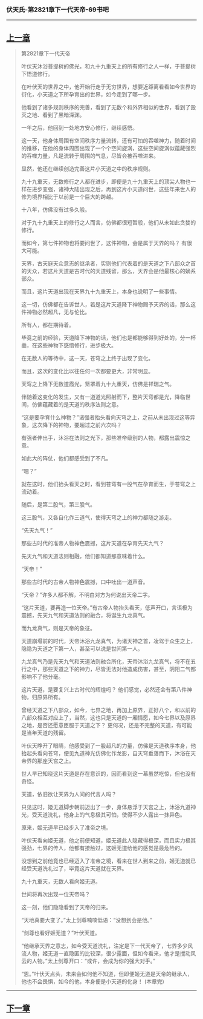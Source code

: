 ### 伏天氏-第2821章下一代天帝-69书吧

--------
[上一章](./401742f42cada716ba5b4b7c3efbb114.md)
--------


>
>
>
>第2821章下一代天帝
>
>叶伏天沐浴菩提树的佛光，和九十九重天上的所有修行之人一样，于菩提树下悟道修行。
>
>在叶伏天的世界之中，他开始行走于无穷世界，想要近距离看看如今世界的衍化，小天道之下所孕育出的世界，如今走到了哪一步。
>
>他看到了诸多规则秩序的完善，看到了无数个和外界相似的世界，看到了毁灭之地、看到了黑暗深渊。
>
>一年之后，他回到一处地方安心修行，继续感悟。
>
>这一天，他身体周围有空间秩序力量流转，还有可怕的吞噬神力，随着时间的推移，在他的身体周围出现了一个个空间旋涡，这些空间旋涡似蕴藏强烈的吞噬力量，凡是流转于周围的气息，尽皆会被吞噬进来。
>
>显然，他还在继续创造完善这片小天道之中的秩序规则。
>
>九十九重天，无数修行之人都在进步，即便是九十九重天上的顶尖人物也一样在进步变强，诸神大陆出现之后，再到这片小天道问世，这些年来世人的修为境界相比于以前是一个巨大的跨越。
>
>十八年，仿佛没有过多久般。
>
>对于九十九重天上的修行之人而言，仿佛都很短暂般，他们从未如此贪婪的修行。
>
>而如今，第七件神物也将要问世了，这件神物，会是属于天界的吗？
>有很大可能。
>
>天界，古天庭天众意志的继承者，实则他们代表着的是天道之下八部众之首的天众，若这片天道是古时代的天道残留，那么，天界会是他最核心的嫡系部众。
>
>而且，这片天道出现在天界九十九重天上，本身也说明了一些事情。
>
>这一切，仿佛都在告诉世人，若是这片天道降下神物赐予天界的话，那么这件神物必然超凡，无与伦比。
>
>所有人，都在期待着。
>
>毕竟之前的经验，天道降下神物的话，他们也是都能够得到好处的，分一杯羹，在这些神物下感悟修行，进步极大。
>
>在无数人的等待中，这一天，苍穹之上终于出现了变化。
>
>而且，这次的变化比以往任何一次都要更大，非常明显。
>
>天穹之上降下无数道霞光，笼罩着九十九重天，仿佛是祥瑞之气。
>
>伴随着这变化的发生，又有一道道光照射而下，整片天穹都是光，降临世间，仿佛蕴藏着的是天道的秩序法则之意。
>
>“这是要孕育什么神物？”诸强者抬头看向天穹之上，之前从未出现过这等异象，这次降下的神物，要超过之前六次吗？
>
>有强者伸出手，沐浴在法则之光下，那些准帝级别的人物，都露出震惊之意。
>
>如此大的阵仗，他们都感受到了不凡。
>
>“嗯？”
>
>就在这时，他们抬头看天之时，看到苍穹有一股气在孕育而生，于苍穹之上流动着。
>
>随后，是第二股气，第三股气。
>
>这三股气，又各自化作三道气，使得天穹之上的神力都随之游走。
>
>“先天九气！”
>
>那些古时代的准帝人物神色震撼，这片天道在孕育先天九气？
>
>先天九气和天道法则相融，他们都知道那意味着什么。
>
>“天帝！”
>
>那些古时代的古帝人物神色震撼，口中吐出一道声音。
>
>“天帝？”许多人都不解，不明白对方为何说出天帝二字。
>
>“这片天道，要再造一位天帝。”有古帝人物抬头看天，低声开口，言语极为震撼，先天九气和天道法则的融合，将诞生九龙真气。
>
>而九龙真气，则是天帝的象征。
>
>天道崩塌前的时代，天帝沐浴九龙真气，为诸天神之首，凌驾于众生之上，隐隐为天道之下第一人，甚至可以说是世间第一人。
>
>九龙真气乃是先天九气和天道法则融合所化，天帝沐浴九龙真气，将不在五行之中，那些天道之下的神力，尽皆无法对他造成伤害，甚至，阴阳二气都影响不了他分毫。
>
>这片天道，是要复兴上古时代的辉煌吗？
>他们感觉，必然还会有第八件神物，归原界所有。
>
>曾经天道之下八部众，如今，七界之地，再加上原界，正好八个，和以前的八部众相互对应上了，当然，这也只是天道的一厢情愿，如今七界以及原界之地，是否还愿意臣服于天道之下？
>更何况，还是不完整的天道，有可能是当年天道的残留。
>
>叶伏天睁开了眼睛，他感受到了一股超凡的力量，仿佛是天道秩序本身，他抬起头看向苍穹，便见九道神光仿佛化作龙影，自天穹垂落而下，沐浴在天帝界的那座天宫之上。
>
>世人早已知晓这片天道是存在意识的，因而看到这一幕虽然吃惊，但也没有奇怪。
>
>天道，依旧欲让天界为人间的代言人吗？
>
>只见这时，姬无道脚步朝前迈出了一步，身体悬浮于天宫之上，沐浴九道神光，受天道洗礼，他身上的气息极其可怕，使得不少人露出一抹异色。
>
>原来，姬无道早已经步入了准帝之境。
>
>叶伏天看向姬无道，他之前便知道，姬无道此人隐藏得极深，而且实力极其强劲，七界的传人，他都有接触过，这姬无道给他的感觉是最危险的。
>
>没想到之前他竟也已经迈入了准帝之境，看来在世人到来之前，姬无道就已经受天道洗礼过了，毕竟这片天道就在天界。
>
>九十九重天，无数人看向姬无道。
>
>世间将再次出现一位天帝吗？
>
>这一刻，他们隐隐看到了天帝的归来。
>
>“天地真要大变了。”太上剑尊喃喃低语：“没想到会是他。”
>
>“剑尊也看好姬无道？”叶伏天道。
>
>“他继承天界之意志，如今受天道洗礼，注定是下一代天帝了，七界多少风流人物，姬无道一直隐匿的比较深，很少露面，但如今看来，他才是搅动风云的人物。”太上剑尊开口：“或许，会成为你的强大对手。”
>
>“恩。”叶伏天点头，未来会如何他不知道，但即便姬无道是天帝的继承人，他也不会畏惧，如今的他，本身便是小天道的化身！
>(本章完)
>
>

--------
[下一章](./5ad42f339efb0c32eb182344323723f6.md)
--------
